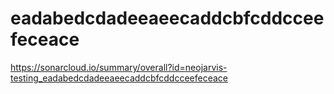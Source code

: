 # eadabedcdadeeaeecaddcbfcddcceefeceace
https://sonarcloud.io/summary/overall?id=neojarvis-testing_eadabedcdadeeaeecaddcbfcddcceefeceace
